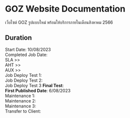 # GOZ Website Documentation
เว็บไซต์ GOZ รูปแบบใหม่ พร้อมให้บริการภายในเดือนสิงหาคม 2566
## Duration
Start Date: 10/08/2023\
Completed Job Date: \
SLA >> \
AHT >> \
AUX >> \
Job Deploy Test 1:\
Job Deploy Test 2:\
Job Deploy Test 3 **Final Test**:\
**First Published Date**: 6/08/2023\
Maintenance 1:\
Maintenance 2:\
Maintenance 3:\
Transfer to Client:
